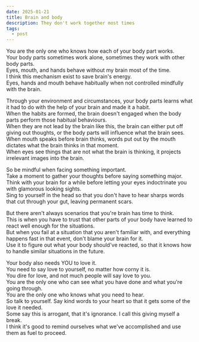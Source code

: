 ```yaml
---
date: 2025-01-21
title: Brain and body
description: They don't work together most times
tags:
  - post
---
```

You are the only one who knows how each of your body part works.\
Your body parts sometimes work alone, sometimes they work with other body parts.\
Eyes, mouth, and hands behave without my brain most of the time.\
I think this mechanism exist to save brain's energy.\
Eyes, hands and mouth behave habitually when not controlled mindfully with the brain.

Through your environment and circumstances, your body parts learns what it had to do with the help of your brain and made it a habit.\
When the habits are formed, the brain doesn't engaged when the body parts perform those habitual behaviours.\
When they are not lead by the brain like this, the brain can either put off giving out thoughts, or the body parts will influence what the brain sees.\
When mouth speaks before brain thinks, words put out by the mouth dictates what the brain thinks in that moment.\
When eyes see things that are not what the brain is thinking, it projects irrelevant images into the brain.

So be mindful when facing something important.\
Take a moment to gather your thoughts before saying something major.\
Think with your brain for a while before letting your eyes indoctrinate you with glamorous looking sights.\
Sing to yourself in the head so that you don't have to hear sharps words that cut through your gut, leaving permanent scars.

But there aren't always scenarios that you're brain has time to think.\
This is when you have to trust that other parts of your body have learned to react well enough for the situations.\
But when you fail at a situation that you aren't familiar with, and everything happens fast in that event, don't blame your brain for it.\
Use it to figure out what your body should've reacted, so that it knows how to handle similar situations in the future. 

Your body also needs YOU to love it.\
You need to say love to yourself, no matter how corny it is.\
You dire for love, and not much people will say love to you.\
You are the only one who can see what you have done and what you're going through.\
You are the only one who knows what you need to hear.\
So talk to yourself. Say kind words to your heart so that it gets some of the love it needed.\
Some say this is arrogant, that it's ignorance. I call this giving myself a break.\
I think it's good to remind ourselves what we've accomplished and use them as fuel to proceed.
